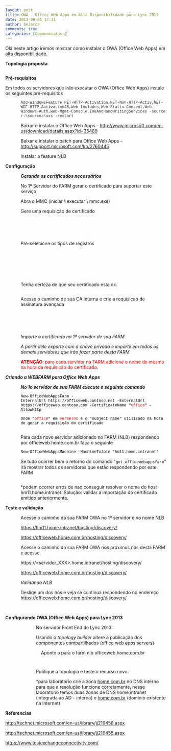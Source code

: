 ```yaml
---
layout: post
title: OWA – Office Web Apps em Alta Disponibilidade para Lync 2013
date: 2013-08-05 17:31
author: beierca
comments: true
categories: [Communication]
---
```

Olá neste artigo iremos mostrar como instalar o OWA (Office Web Apps) em alta disponibilidade.

<strong>Topologia proposta
</strong>

<img src="http://thiagobeier.files.wordpress.com/2013/08/080513_1921_owaofficewe1.png" alt="" />

<strong>Pré-requisitos
</strong>

Em todos os servidores que irão executar o OWA (Office Web Apps) instale os seguintes pré-requisitos
<p style="margin-left:36pt;"><span style="color:#333333;font-family:Courier New;font-size:9pt;background-color:white;">Add-WindowsFeature NET-HTTP-Activation,NET-Non-HTTP-Activ,NET-WCF-HTTP-Activation45,Web-Includes,Web-Static-Content,Web-Windows-Auth,Web-Mgmt-Console,InkAndHandwritingServices -source r:\sources\sxs -restart</span></p>
<p style="margin-left:36pt;">Baixar e instalar o Office Web Apps - <a href="http://www.microsoft.com/en-us/download/details.aspx?id=35489">http://www.microsoft.com/en-us/download/details.aspx?id=35489</a></p>
<p style="margin-left:36pt;">Baixar e instalar o patch para Office Web Apps - <a href="http://support.microsoft.com/kb/2760445">http://support.microsoft.com/kb/2760445</a></p>
<p style="margin-left:36pt;">Instalar a feature NLB</p>
<strong>Configuração
</strong>
<p style="margin-left:36pt;"><strong><em>Gerando os certificados necessários
</em></strong></p>
<p style="margin-left:36pt;">No 1º Servidor do FARM gerar o certificado para suportar este serviço</p>
<p style="margin-left:36pt;">Abra o MMC (iniciar \ executar \ mmc.exe)</p>
<p style="margin-left:36pt;">Gere uma requisição de certificado</p>
<p style="margin-left:36pt;"><img src="http://thiagobeier.files.wordpress.com/2013/08/080513_1921_owaofficewe2.png" alt="" /></p>
<p style="margin-left:36pt;"><img src="http://thiagobeier.files.wordpress.com/2013/08/080513_1921_owaofficewe3.png" alt="" /></p>
<p style="margin-left:36pt;"><img src="http://thiagobeier.files.wordpress.com/2013/08/080513_1921_owaofficewe4.png" alt="" /></p>
<p style="margin-left:36pt;"><img src="http://thiagobeier.files.wordpress.com/2013/08/080513_1921_owaofficewe5.png" alt="" /></p>
<p style="margin-left:36pt;"><img src="http://thiagobeier.files.wordpress.com/2013/08/080513_1921_owaofficewe6.png" alt="" /></p>
<p style="margin-left:36pt;">Pre-selecione os tipos de registros</p>
<p style="margin-left:36pt;"><img src="http://thiagobeier.files.wordpress.com/2013/08/080513_1921_owaofficewe7.png" alt="" /></p>
<p style="margin-left:36pt;"><img src="http://thiagobeier.files.wordpress.com/2013/08/080513_1921_owaofficewe8.png" alt="" /></p>
<p style="margin-left:36pt;"><img src="http://thiagobeier.files.wordpress.com/2013/08/080513_1921_owaofficewe9.png" alt="" /></p>
<p style="margin-left:36pt;"><img src="http://thiagobeier.files.wordpress.com/2013/08/080513_1921_owaofficewe10.png" alt="" /></p>
<p style="margin-left:36pt;"><img src="http://thiagobeier.files.wordpress.com/2013/08/080513_1921_owaofficewe11.png" alt="" /></p>
<p style="margin-left:36pt;"><img src="http://thiagobeier.files.wordpress.com/2013/08/080513_1921_owaofficewe12.png" alt="" /></p>
<p style="margin-left:36pt;"><img src="http://thiagobeier.files.wordpress.com/2013/08/080513_1921_owaofficewe13.png" alt="" /></p>
<p style="margin-left:36pt;">Tenha certeza de que seu certificado esta ok.</p>
<p style="margin-left:36pt;"><img src="http://thiagobeier.files.wordpress.com/2013/08/080513_1921_owaofficewe14.png" alt="" /></p>
<p style="margin-left:36pt;">Acesse o caminho de sua CA interna e crie a requisicao de assinatura avançada</p>
<p style="margin-left:36pt;"><img src="http://thiagobeier.files.wordpress.com/2013/08/080513_1921_owaofficewe15.png" alt="" /></p>
<p style="margin-left:36pt;"><img src="http://thiagobeier.files.wordpress.com/2013/08/080513_1921_owaofficewe16.png" alt="" /></p>
<p style="margin-left:36pt;"><img src="http://thiagobeier.files.wordpress.com/2013/08/080513_1921_owaofficewe17.png" alt="" /></p>
<p style="margin-left:36pt;"><img src="http://thiagobeier.files.wordpress.com/2013/08/080513_1921_owaofficewe18.png" alt="" /></p>
<p style="margin-left:36pt;"><img src="http://thiagobeier.files.wordpress.com/2013/08/080513_1921_owaofficewe19.png" alt="" /></p>
<p style="margin-left:36pt;"><em>Importe o certificado no 1º servidor de sua FARM
</em></p>
<p style="margin-left:36pt;"><em>A partir dele exporte com a chave privada e importe em todos os demais servidores que irão fazer parte desta FARM
</em></p>
<p style="margin-left:36pt;"><span style="color:red;"><strong>ATENÇÃO</strong>: para cada servidor na FARM adicione o nome do mesmo na hora da requisição do certificado.
</span></p>
<strong><em>Criando a WEBFARM para Office Web Apps
</em></strong>
<p style="margin-left:36pt;"><strong><em>No 1o servidor de sua FARM execute o seguinte comando
</em></strong></p>
<p style="margin-left:36pt;"><span style="color:black;"><span style="font-family:Courier New;font-size:9pt;"><span style="background-color:white;">New-OfficeWebAppsFarm -InternalUrl </span>https://officeweb.contoso.net<span style="background-color:white;"> –ExternalUrl </span>https://officeweb.contoso.com<span style="background-color:white;"> -CertificateName "<span style="color:red;">office<span style="color:black;">" –AllowHttp</span></span></span></span>
</span></p>
<p style="margin-left:36pt;"><span style="color:black;font-family:Courier New;font-size:9pt;background-color:white;">Onde "<span style="color:red;">office<span style="color:black;">" em <span style="color:red;">vermelho <span style="color:black;">é o "subject name" utilizado na hora de gerar a requisição do certificado
</span></span></span></span></span></p>
<p style="margin-left:36pt;"><img src="http://thiagobeier.files.wordpress.com/2013/08/080513_1921_owaofficewe20.png" alt="" /></p>
<p style="margin-left:36pt;">Para cada novo servidor adicionado no FARM (NLB) respondendo por officeweb.home.com.br faça o seguinte</p>
<p style="margin-left:36pt;"><span style="color:black;font-family:Courier New;font-size:9pt;background-color:white;">New-OfficeWebAppsMachine –MachineToJoin "hm11.home.intranet"
</span></p>
<p style="margin-left:36pt;">Se tudo ocorrer bem o retorno do comando "<span style="color:black;font-family:Courier New;font-size:9pt;background-color:white;">get-officewebappsfarm</span>" irá mostrar todos os servidores que estão respondendo por este FARM</p>
<p style="margin-left:36pt;"><img src="http://thiagobeier.files.wordpress.com/2013/08/080513_1921_owaofficewe21.png" alt="" /><span style="color:black;font-family:Courier New;font-size:9pt;background-color:white;">
</span></p>
<p style="margin-left:36pt;">*podem ocorrer erros de nao conseguir resolver o nome do host hm11.home.intranet. Solução: validar a importação do certificado emitido anteriormente.</p>
<strong>Teste e validação
</strong>
<p style="margin-left:36pt;">Acesse o caminho da sua FARM OWA no 1º servidor e no nome NLB</p>
<p style="margin-left:36pt;"><a href="https://hm11.home.intranet/hosting/discovery/">https://hm11.home.intranet/hosting/discovery/</a></p>
<p style="margin-left:36pt;"><a href="https://officeweb.home.com.br/hosting/discovery/">https://officeweb.home.com.br/hosting/discovery/</a></p>
<p style="margin-left:36pt;">Acesse o caminho da sua FARM OWA nos próximos nós desta FARM e acesse</p>
<p style="margin-left:36pt;"><a>https://&lt;servidor_XXX&gt;.home.intranet/hosting/discovery/</a></p>
<p style="margin-left:36pt;"><a href="https://officeweb.home.com.br/hosting/discovery/">https://officeweb.home.com.br/hosting/discovery/</a></p>
<p style="margin-left:36pt;"><em>Validando NLB
</em></p>
<p style="margin-left:36pt;">Deslige um dos nós e veja se continua respondendo no endereço <a href="https://officeweb.home.com.br/hosting/discovery/">https://officeweb.home.com.br/hosting/discovery/</a></p>
<strong>    <img src="http://thiagobeier.files.wordpress.com/2013/08/080513_1921_owaofficewe22.png" alt="" />
</strong>

<strong>Configurando OWA (Office Web Apps) para Lync 2013
</strong>
<p style="margin-left:72pt;">No servidor Front End do Lync 2013</p>
<p style="margin-left:72pt;">Usando o <em>topology builder</em> altere a publicação dos componentes compartilhados (office web apps servers)</p>
<p style="margin-left:72pt;">    Aponte a para o farm nlb officeweb.home.com.br</p>
<p style="margin-left:72pt;"><img src="http://thiagobeier.files.wordpress.com/2013/08/080513_1921_owaofficewe23.png" alt="" /></p>
<p style="margin-left:72pt;"><img src="http://thiagobeier.files.wordpress.com/2013/08/080513_1921_owaofficewe24.png" alt="" /></p>
<p style="margin-left:72pt;">Publique a topologia e teste o recurso novo.</p>
<p style="margin-left:72pt;">*para laboratório crie a zona <a href="http://home.com.br">home.com.br</a> no DNS interno para que a resolução funcione corretamente, nesse laboratorio temos duas zonas de DNS home.intranet (integrada ao AD – interna) e <a href="http://home.com.br">home.com.br</a> (domínio existente na internet).</p>
<strong>Referencias
</strong>

<a href="http://technet.microsoft.com/en-us/library/jj219458.aspx">http://technet.microsoft.com/en-us/library/jj219458.aspx</a>

<a href="http://technet.microsoft.com/en-us/library/jj219455.aspx">http://technet.microsoft.com/en-us/library/jj219455.aspx</a>

<a href="https://www.testexchangeconnectivity.com/">https://www.testexchangeconnectivity.com/</a>

&nbsp;
